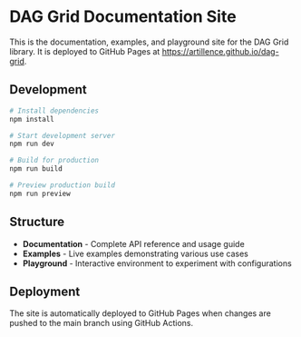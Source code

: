 # DAG Grid Documentation Site

This is the documentation, examples, and playground site for the DAG Grid library. It is deployed to GitHub Pages at https://artillence.github.io/dag-grid.

## Development

```bash
# Install dependencies
npm install

# Start development server
npm run dev

# Build for production
npm run build

# Preview production build
npm run preview
```

## Structure

- **Documentation** - Complete API reference and usage guide
- **Examples** - Live examples demonstrating various use cases
- **Playground** - Interactive environment to experiment with configurations

## Deployment

The site is automatically deployed to GitHub Pages when changes are pushed to the main branch using GitHub Actions.
